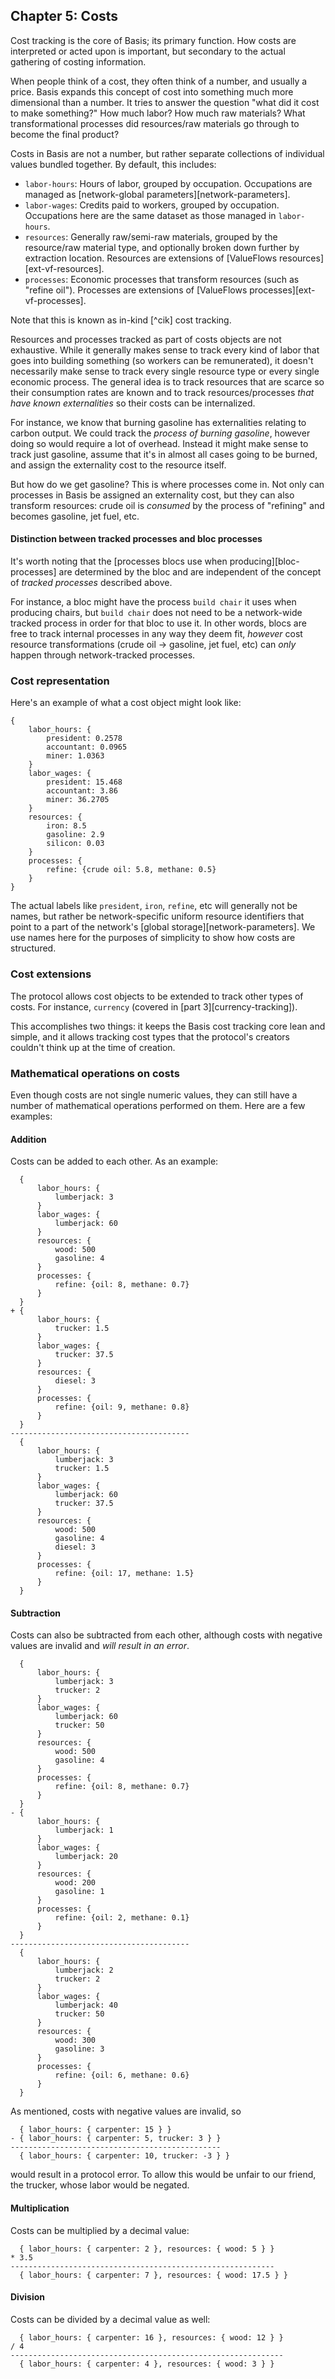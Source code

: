 ## Chapter 5: Costs

Cost tracking is the core of Basis; its primary function. How costs are interpreted or acted upon is important, but secondary to the actual gathering of costing information.

When people think of a cost, they often think of a number, and usually a price. Basis expands this concept of cost into something much more dimensional than a number. It tries to answer the question "what did it cost to make something?" How much labor? How much raw materials? What transformational processes did resources/raw materials go through to become the final product?

Costs in Basis are not a number, but rather separate collections of individual values bundled together. By default, this includes:

- `labor-hours`: Hours of labor, grouped by occupation. Occupations are managed as [network-global parameters][network-parameters].
- `labor-wages`: Credits paid to workers, grouped by occupation. Occupations here are the same dataset as those managed in `labor-hours`.
- `resources`: Generally raw/semi-raw materials, grouped by the resource/raw material type, and optionally broken down further by extraction location. Resources are extensions of [ValueFlows resources][ext-vf-resources].
- `processes`: Economic processes that transform resources (such as "refine oil"). Processes are extensions of [ValueFlows processes][ext-vf-processes].

Note that this is known as in-kind [^cik] cost tracking.

Resources and processes tracked as part of costs objects are not exhaustive. While it generally makes sense to track every kind of labor that goes into building something (so workers can be remunerated), it doesn't necessarily make sense to track every single resource type or every single economic process. The general idea is to track resources that are scarce so their consumption rates are known and to track resources/processes *that have known externalities* so their costs can be internalized.

For instance, we know that burning gasoline has externalities relating to carbon output. We could track the *process of burning gasoline*, however doing so would require a lot of overhead. Instead it might make sense to track just gasoline, assume that it's in almost all cases going to be burned, and assign the externality cost to the resource itself.

But how do we get gasoline? This is where processes come in. Not only can processes in Basis be assigned an externality cost, but they can also transform resources: crude oil is *consumed* by the process of "refining" and becomes gasoline, jet fuel, etc.

#### Distinction between tracked processes and bloc processes

It's worth noting that the [processes blocs use when producing][bloc-processes] are determined by the bloc and are independent of the concept of *tracked processes* described above.

For instance, a bloc might have the process `build chair` it uses when producing chairs, but `build chair` does not need to be a network-wide tracked process in order for that bloc to use it. In other words, blocs are free to track internal processes in any way they deem fit, *however* cost resource transformations (crude oil -> gasoline, jet fuel, etc) can *only* happen through network-tracked processes.

### Cost representation

Here's an example of what a cost object might look like:

```
{
    labor_hours: {
        president: 0.2578
        accountant: 0.0965
        miner: 1.0363
    }
    labor_wages: {
        president: 15.468
        accountant: 3.86
        miner: 36.2705
    }
    resources: {
        iron: 8.5
        gasoline: 2.9
        silicon: 0.03
    }
    processes: {
        refine: {crude oil: 5.8, methane: 0.5}
    }
}
```

The actual labels like `president`, `iron`, `refine`, etc will generally not be names, but rather be network-specific uniform resource identifiers that point to a part of the network's [global storage][network-parameters]. We use names here for the purposes of simplicity to show how costs are structured.

### Cost extensions

The protocol allows cost objects to be extended to track other types of costs. For instance, `currency` (covered in [part 3][currency-tracking]).

This accomplishes two things: it keeps the Basis cost tracking core lean and simple, and it allows tracking cost types that the protocol's creators couldn't think up at the time of creation.

### Mathematical operations on costs

Even though costs are not single numeric values, they can still have a number of mathematical operations performed on them. Here are a few examples:

#### Addition

Costs can be added to each other. As an example:

```
  {
      labor_hours: {
          lumberjack: 3
      }
      labor_wages: {
          lumberjack: 60
      }
      resources: {
          wood: 500
          gasoline: 4
      }
      processes: {
          refine: {oil: 8, methane: 0.7}
      }
  }
+ {
      labor_hours: {
          trucker: 1.5
      }
      labor_wages: {
          trucker: 37.5
      }
      resources: {
          diesel: 3
      }
      processes: {
          refine: {oil: 9, methane: 0.8}
      }
  }
----------------------------------------
  {
      labor_hours: {
          lumberjack: 3
          trucker: 1.5
      }
      labor_wages: {
          lumberjack: 60
          trucker: 37.5
      }
      resources: {
          wood: 500
          gasoline: 4
          diesel: 3
      }
      processes: {
          refine: {oil: 17, methane: 1.5}
      }
  }
```

#### Subtraction

Costs can also be subtracted from each other, although costs with negative values are invalid and *will result in an error*.

```
  {
      labor_hours: {
          lumberjack: 3
          trucker: 2
      }
      labor_wages: {
          lumberjack: 60
          trucker: 50
      }
      resources: {
          wood: 500
          gasoline: 4
      }
      processes: {
          refine: {oil: 8, methane: 0.7}
      }
  }
- {
      labor_hours: {
          lumberjack: 1
      }
      labor_wages: {
          lumberjack: 20
      }
      resources: {
          wood: 200
          gasoline: 1
      }
      processes: {
          refine: {oil: 2, methane: 0.1}
      }
  }
----------------------------------------
  {
      labor_hours: {
          lumberjack: 2
          trucker: 2
      }
      labor_wages: {
          lumberjack: 40
          trucker: 50
      }
      resources: {
          wood: 300
          gasoline: 3
      }
      processes: {
          refine: {oil: 6, methane: 0.6}
      }
  }
```

As mentioned, costs with negative values are invalid, so

```
  { labor_hours: { carpenter: 15 } }
- { labor_hours: { carpenter: 5, trucker: 3 } }
-----------------------------------------------
  { labor_hours: { carpenter: 10, trucker: -3 } }
```

would result in a protocol error. To allow this would be unfair to our friend, the trucker, whose labor would be negated.

#### Multiplication

Costs can be multiplied by a decimal value:

```
  { labor_hours: { carpenter: 2 }, resources: { wood: 5 } }
* 3.5
-----------------------------------------------------------
  { labor_hours: { carpenter: 7 }, resources: { wood: 17.5 } }
```

#### Division

Costs can be divided by a decimal value as well:

```
  { labor_hours: { carpenter: 16 }, resources: { wood: 12 } }
/ 4
-------------------------------------------------------------
  { labor_hours: { carpenter: 4 }, resources: { wood: 3 } }
```

